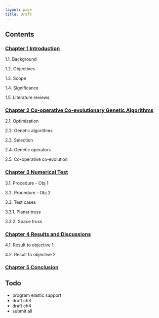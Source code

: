 ```yaml
---
layout: page
title: Draft
---
```


## Contents ##


### [Chapter 1 Introduction](ch1.html) ###
 
  1.1. Background

  1.2. Objectives
  
  1.3. Scope
  
  1.4. Significance
  
  1.5. Literature reviews

### [Chapter 2 Co-operative Co-evolutionary Genetic Algorithms](ch2.html) ###

  2.1. Optimization
  
  2.2. Genetic algorithms
  
  2.3. Selection
  
  2.4. Genetic operators
  
  2.5. Co-operative co-evolution
  
### [Chapter 3 Numerical Test](ch3.html) ###
  
  3.1. Procedure - Obj 1

  3.2. Procedure - Obj 2

  3.3. Test cases

  3.3.1. Planar truss
    
  3.3.2. Space truss

### [Chapter 4 Results and Discussions](ch4.html) ###
 
  4.1. Result to objective 1

  4.2. Result to objective 2

### [Chapter 5 Conclusion](ch5.html) ###


## Todo ##

* program elastic support
* draft ch3
* draft ch4
* submit all
